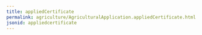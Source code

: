 ```yaml
---
title: appliedCertificate
permalink: agriculture/AgriculturalApplication.appliedCertificate.html
jsonid: appliedcertificate
---
```

